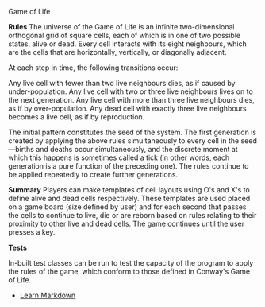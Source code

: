 Game of Life

**Rules**
The universe of the Game of Life is an infinite two-dimensional orthogonal grid of square cells, each of which is in one of two possible states, alive or dead. Every cell interacts with its eight neighbours, which are the cells that are horizontally, vertically, or diagonally adjacent.

At each step in time, the following transitions occur:

Any live cell with fewer than two live neighbours dies, as if caused by under-population.
Any live cell with two or three live neighbours lives on to the next generation.
Any live cell with more than three live neighbours dies, as if by over-population.
Any dead cell with exactly three live neighbours becomes a live cell, as if by reproduction.

The initial pattern constitutes the seed of the system. The first generation is created by applying the above rules simultaneously to every cell in the seed—births and deaths occur simultaneously, and the discrete moment at which this happens is sometimes called a tick (in other words, each generation is a pure function of the preceding one). The rules continue to be applied repeatedly to create further generations.

**Summary**
Players can make templates of cell layouts using O's and X's to define alive and dead cells respectively. These templates are used placed on a game board (size defined by user) and for each second that passes the cells to continue to live, die or are reborn based on rules relating to their proximity to other live and dead cells. The game continues until the user presses a key.

**Tests**

In-built test classes can be run to test the capacity of the program to apply the rules of the game, which conform to those defined in Conway's Game of Life.

* [Learn Markdown](https://bitbucket.org/tutorials/markdowndemo)
